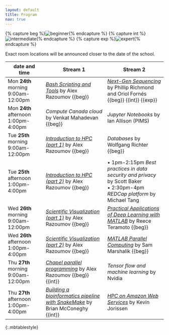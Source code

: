 ```yaml
---
layout: default
title: Program
nav: true
---
```


{% capture beg %}![beginner](images/beginner.png){% endcapture %}
{% capture int %}![intermediate](images/intermediate.png){% endcapture %}
{% capture exp %}![expert](images/expert.png){% endcapture %}

Exact room locations will be announced closer to the date of the school.

| date and time | Stream 1 | Stream 2 |
| ------------- | --------------- | ----------------- |
| Mon **24th** morning 9:00am-12:00pm | [*Bash Scripting and Tools*](bash) by Alex Razoumov {{beg}} | [*Next-Gen Sequencing*](ngs) by Phillip Richmond and Oriol Fornés {{beg}} {{int}} {{exp}} |
| Mon **24th** afternoon 1:00pm-4:00pm | *Compute Canada cloud* by Venkat Mahadevan {{beg}} | *Jupyter Notebooks* by Ian Allison (PIMS) |
| Tue **25th** morning 9:00am-12:00pm | [*Introduction to HPC (part 1)*](introHPC) by Alex Razoumov {{beg}} | *Databases* by Wolfgang Richter {{beg}} |
| Tue **25th** afternoon 1:00pm-4:00pm | [*Introduction to HPC (part 2)*](introHPC) by Alex Razoumov {{beg}} | • 1pm-2:15pm *Best practices in data security and privacy* by Scott Baker <br> • 2:30pm-4pm *REDCap platform* by Michael Tang |
| Wed **26th** morning 9:00am-12:00pm | [*Scientific Visualization (part 1)*](visualization) by Alex Razoumov {{beg}} | [*Practical Applications of Deep Learning with MATLAB*](deepLearningMatlab) by Reece Teramoto {{beg}}  |
| Wed **26th** afternoon 1:00pm-4:00pm | [*Scientific Visualization (part 2)*](visualization) by Alex Razoumov {{beg}} | [*MATLAB Parallel Computing*](parallelMatlab) by Sam Marshalik {{beg}} |
| Thu **27th** morning 9:00am-12:00pm | [*Chapel parallel programming*](chapel) by Alex Razoumov {{beg}}{{int}} | *Tensor flow and machine learning* by Nvidia |
| Thu **27th** afternoon 1:00pm-4:00pm | [*Building a bioinformatics pipeline with SnakeMake*](snakemake) by Brian McConeghy {{int}} | [*HPC on Amazon Web Services*](amazon) by Kevin Jorissen |
{:.mbtablestyle}

&nbsp;





<!-- Notes: -->
<!-- - IP ranges for Eduroam / guest WiFi networks to whitelist them on Cedar (pass these to Lixin) -->
<!-- - rooms: we are waiting until June-05 to finalize, either Nest or Pharmaceutical Sciences building -->
<!-- - WG advertising: email going out on Monday May-27 -->
<!-- - UBC advertising: already posted in the internal slack channel, ARC webpage, digital signage, currently -->
<!--   printing out Jana's poster, will email ECOSCOPE -->
<!-- - as of May-22, we have 42/190 registrants -->
<!-- - wifi access for UBC visitors: Garth will check and get back to me -->
<!-- - May-22 recording and broadcasting: Garth is meeting with A/V folks today to finalize streaming tech, -->
<!--   definitely coming to Vancouver -->
<!-- - already have 120 CCDB guest accounts; will request 10 base CPU-only nodes on Cedar/Graham -->
<!-- - May-22 course helpers: this year no interns, Kamil will start looking into this today -->
<!-- - *Tensor flow and machine learning* by Nvidia: confirmed -->
<!-- - *Jupyter Notebooks* with Ian Allison (PIMS): initial response is very positive, 50-75% confirmed -->
<!-- - *Elastic cloud and DELL/EMC object storage platform* by Dell (1/2-day hands-on): still working with DELL -->
<!-- - *Building a bioinformatics pipeline with SnakeMake* (3 hours) from Jamie's colleague (Brian?) - let's -->
<!--   assume we can fit it (either cancellation or Stream 3) and ask the instructor for syllabus -->
<!-- - May-22 *CUDA* by Nvidia: still waiting for confirmation -->
<!-- - next meeting Tue June-04 noon at UBC in person -->
<!-- - Bill Tubbs from UBC would like to teach pandas + scipy for big data processing -->

<!-- Other: -->
<!-- - *Web scraping with Python APIs* by Eugene or Skyler (?): they cancelled -->
<!-- - a session from ECOSCOPE (in contact), perhaps - *Microbiome data manipulation and visualization in R* by Kim Dill-McFarland -->
<!-- - *Speeding up Python code with C/C++* by Dmitri Rozmanov -->
<!-- - *HPC and deep learning labs in Microsoft Azure Cloud* -->
<!-- - *Parallelization in Python 3 and large datasets* by Phil Austin -->
<!-- - Julia course? -->
<!-- - open panel on post-PhD career options -->
